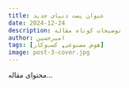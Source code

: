 ```yaml
---
title: عنوان پست دنیای جدید
date: 2024-12-24
description: توضیحات کوتاه مقاله
author: امیرحسین
tags: [هوش مصنوعی, کسب‌وکار]
image: post-3-cover.jpg
---
```


محتوای مقاله...
